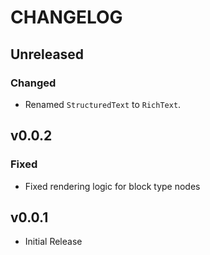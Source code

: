 # CHANGELOG

## Unreleased
### Changed
* Renamed `StructuredText` to `RichText`.

## v0.0.2

### Fixed
* Fixed rendering logic for block type nodes

## v0.0.1

* Initial Release
